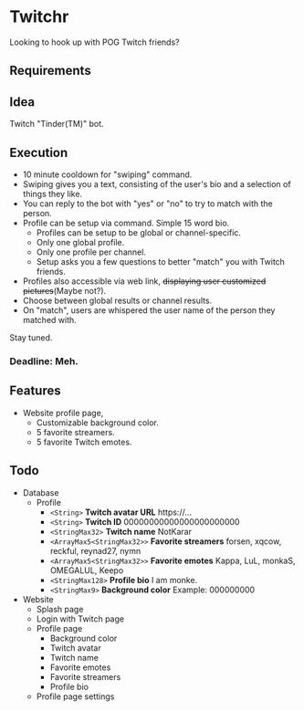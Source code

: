# Twitchr
Looking to hook up with POG Twitch friends?

## Requirements

## Idea
Twitch "Tinder(TM)" bot.

## Execution
  * 10 minute cooldown for "swiping" command.
  * Swiping gives you a text, consisting of the user's bio and a selection of things they like.
  * You can reply to the bot with "yes" or "no" to try to match with the person.
  * Profile can be setup via command. Simple 15 word bio.
    * Profiles can be setup to be global or channel-specific.
    * Only one global profile.
    * Only one profile per channel.
    * Setup asks you a few questions to better "match" you with Twitch friends.
  * Profiles also accessible via web link, ~~displaying user customized pictures~~(Maybe not?).
  * Choose between global results or channel results.
  * On "match", users are whispered the user name of the person they matched with.

Stay tuned.

### Deadline: Meh.

## Features
  * Website profile page,
    * Customizable background color.
    * 5 favorite streamers.
    * 5 favorite Twitch emotes.

## Todo
  * Database
    * Profile
      * `<String>` **Twitch avatar URL** https://...
      * `<String>` **Twitch ID** 00000000000000000000000
      * `<StringMax32>` **Twitch name** NotKarar
      * `<ArrayMax5<StringMax32>>` **Favorite streamers** forsen, xqcow, reckful, reynad27, nymn
      * `<ArrayMax5<StringMax32>>` **Favorite emotes** Kappa, LuL, monkaS, OMEGALUL, Keepo
      * `<StringMax128>` **Profile bio** I am monke.
      * `<StringMax9>` **Background color**  Example: 000000000
  * Website
    * Splash page
    * Login with Twitch page
    * Profile page
      * Background color
      * Twitch avatar
      * Twitch name
      * Favorite emotes
      * Favorite streamers
      * Profile bio
    * Profile page settings
